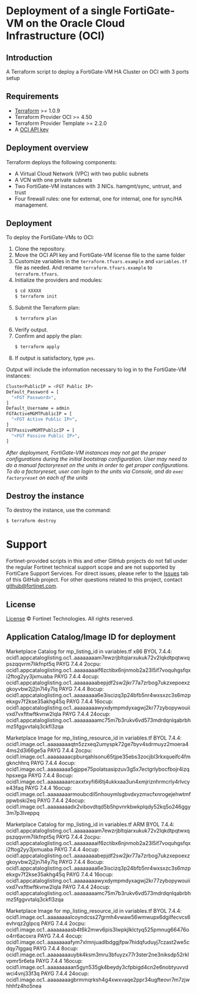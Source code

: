# Deployment of a single FortiGate-VM on the Oracle Cloud Infrastructure (OCI)
## Introduction
A Terraform script to deploy a FortiGate-VM HA Cluster on OCI with 3 ports setup

## Requirements
* [Terraform](https://learn.hashicorp.com/terraform/getting-started/install.html) >= 1.0.9
* Terraform Provider OCI >= 4.50
* Terraform Provider Template >= 2.2.0
* A [OCI API key](https://docs.cloud.oracle.com/en-us/iaas/Content/API/Concepts/apisigningkey.htm)

## Deployment overview
Terraform deploys the following components:
   - A Virtual Cloud Network (VPC) with two public subnets
   - A VCN with one private subnets
   - Two FortiGate-VM instances with 3 NICs.  hamgmt/sync, untrust, and trust 
   - Four firewall rules: one for external, one for internal, one for sync/HA management.

## Deployment
To deploy the FortiGate-VMs to OCI:
1. Clone the repository.
2. Move the OCI API key and FortiGate-VM license file to the same folder
3. Customize variables in the `terraform.tfvars.example` and `variables.tf` file as needed.  And rename `terraform.tfvars.example` to `terraform.tfvars`.
4. Initialize the providers and modules:
   ```sh
   $ cd XXXXX
   $ terraform init
    ```
5. Submit the Terraform plan:
   ```sh
   $ terraform plan
   ```
6. Verify output.
7. Confirm and apply the plan:
   ```sh
   $ terraform apply
   ```
8. If output is satisfactory, type `yes`.

Output will include the information necessary to log in to the FortiGate-VM instances:
```sh
ClusterPublicIP = <FGT Public IP>
Default_Password = [
  "<FGT Password>",
]
Default_Username = admin
FGTActiveMGMTPublicIP = [
  "<FGT Active Public IP>",
]
FGTPassiveMGMTPublicIP = [
  "<FGT Passive Public IP>",
]
```
*After deployment, FortiGate-VM instances may not get the proper configurations during the initial bootstrap configuration. 
User may need to do a manual factoryreset on the units in order to get proper configurations.  To do a factoryreset, user can
login to the units via Console, and do `exec factoryreset` on each of the units*

## Destroy the instance
To destroy the instance, use the command:
```sh
$ terraform destroy
```

# Support
Fortinet-provided scripts in this and other GitHub projects do not fall under the regular Fortinet technical support scope and are not supported by FortiCare Support Services.
For direct issues, please refer to the [Issues](https://github.com/fortinet/fortigate-terraform-deploy/issues) tab of this GitHub project.
For other questions related to this project, contact [github@fortinet.com](mailto:github@fortinet.com).

## License
[License](https://github.com/fortinet/fortigate-terraform-deploy/blob/master/LICENSE) © Fortinet Technologies. All rights reserved.

## Application Catalog/Image ID for deployment
Marketplace Catalog for mp_listing_id in variables.tf
x86
BYOL 7.4.4: ocid1.appcataloglisting.oc1..aaaaaaaam7ewzrjbltqiarxukuk72v2lqkdtpqtwxqpszqqvrm7likfnpt5q
PAYG 7.4.4 2ocpu: ocid1.appcataloglisting.oc1..aaaaaaaaif6zctibx6njnmob2a23l5if7voquhgsfqxi2ftog2yy3jxmuaba
PAYG 7.4.4 4ocup: ocid1.appcataloglisting.oc1..aaaaaaaabepjdf2sw2jkr77a7zrbog7ukzxepoexzgkoyvbw2j2jn7l4y7lq
PAYG 7.4.4 8ocup: ocid1.appcataloglisting.oc1..aaaaaaaa6e3iscizq3p24bfb5nr4wxsxzc3s6mzpekxgv7f2kse35akhg45q
PAYG 7.4.4 16ocup: ocid1.appcataloglisting.oc1..aaaaaaaawyxdympmdyxagwj2kr77zybopywouiivxd7vxfttwftkvnw2lqla
PAYG 7.4.4 24ocup:  ocid1.appcataloglisting.oc1..aaaaaaaamc75m7b3rukv6vd573mdrdqnlqabrbhmz5fggvvtalq3ckfl3zqa

Marketplace Image for mp_listing_resource_id in variables.tf
BYOL 7.4.4:  ocid1.image.oc1..aaaaaaaaqtn5zzxeq2umyspk72ge7byv4sdrmuyz2moera44ms2d3i66ge5a
PAYG 7.4.4 2ocpu: ocid1.image.oc1..aaaaaaaacpburqahlsonu65tjpe35ebs3zocjbl3rkxqueifc4fmgknchhrq
PAYG 7.4.4 4ocup: ocid1.image.oc1..aaaaaaaa5gjppe75polatsasipzuv3g5x7ectgrlybocfbojr4izqhpsxega
PAYG 7.4.4 8ocup: ocid1.image.oc1..aaaaaaaarcaxxtxyfi6i6tj4ukkxaa3un4xmjriznhrmcrly4rlvcye43faq
PAYG 7.4.4 16ocup: ocid1.image.oc1..aaaaaaaarmoubcdil5nhouymlsgbvdxyzmxcfxnrogejehwtmfppwbski2eq
PAYG 7.4.4 24ocup: ocid1.image.oc1..aaaaaaaadx2vibovdtqd5b5hpvnrkbwkplqdy52kq5o246ggy3m7p3lveppq


Marketplace Catalog for mp_listing_id in variables.tf
ARM
BYOL 7.4.4:  ocid1.appcataloglisting.oc1..aaaaaaaam7ewzrjbltqiarxukuk72v2lqkdtpqtwxqpszqqvrm7likfnpt5q
PAYG 7.4.4 2ocpu:  ocid1.appcataloglisting.oc1..aaaaaaaaif6zctibx6njnmob2a23l5if7voquhgsfqxi2ftog2yy3jxmuaba
PAYG 7.4.4 4ocup:  ocid1.appcataloglisting.oc1..aaaaaaaabepjdf2sw2jkr77a7zrbog7ukzxepoexzgkoyvbw2j2jn7l4y7lq
PAYG 7.4.4 8ocup:  ocid1.appcataloglisting.oc1..aaaaaaaa6e3iscizq3p24bfb5nr4wxsxzc3s6mzpekxgv7f2kse35akhg45q
PAYG 7.4.4 16ocup: ocid1.appcataloglisting.oc1..aaaaaaaawyxdympmdyxagwj2kr77zybopywouiivxd7vxfttwftkvnw2lqla
PAYG 7.4.4 24ocup: ocid1.appcataloglisting.oc1..aaaaaaaamc75m7b3rukv6vd573mdrdqnlqabrbhmz5fggvvtalq3ckfl3zqa

Marketplace Image for mp_listing_resource_id in variables.tf
BYOL 7.4.4:  ocid1.image.oc1..aaaaaaaalcoyndcss27grmh4vwaw56wmwupx6dgilfecvcs6evhrqz2glpcq
PAYG 7.4.4 2ocpu:  ocid1.image.oc1..aaaaaaaasb4t6k2mwv6pis3lwpkjlklctyq525pmnug66476oo4rr6acoxra
PAYG 7.4.4 4ocup:  ocid1.image.oc1..aaaaaaaafym7xlmnjuadlbdggjfpw7hidqfuduyj7czast2we5cdqy7lggaq
PAYG 7.4.4 8ocup:  ocid1.image.oc1..aaaaaaaauybk4ksm3mru3bfuyzx77r3ster2ne3niksdp52rklvpmr5r6eta
PAYG 7.4.4 16ocup:  ocid1.image.oc1..aaaaaaaaan5gyn535gk4beydy3cfpbigd4cn2e6nobtyuvvdwci4vnj33f3q
PAYG 7.4.4 24ocup: ocid1.image.oc1..aaaaaaaagbrmmqrksh4g4xwxvaqe2ppr34ugfteovr7m7zjwhhhfz4ho5nea
